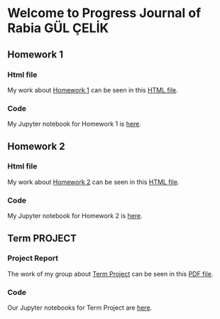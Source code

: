 # Welcome to Progress Journal of Rabia GÜL ÇELİK

## Homework 1
### Html file
My work about [Homework 1](https://github.com/BU-IE-582/fall-23-rabiagul0311/tree/main/Homework1) can be seen in this [HTML file](Homework1/HW1_notebook_Rabia_gul_celik.html).
### Code
My Jupyter notebook for Homework 1 is [here](https://github.com/BU-IE-582/fall-23-rabiagul0311/blob/main/Homework1/HW1_code.ipynb). 

## Homework 2
### Html file
My work about [Homework 2](https://github.com/BU-IE-582/fall-23-rabiagul0311/tree/main/Homework2) can be seen in this [HTML file](Homework2/HW2_notebook_Rabia_gul_celik.html).
### Code
My Jupyter notebook for Homework 2 is [here](https://github.com/BU-IE-582/fall-23-rabiagul0311/blob/main/Homework2/HW2_code.ipynb). 

## Term PROJECT
### Project Report
The work of my group about [Term Project](https://github.com/BU-IE-582/fall-23-rabiagul0311/tree/main/Project) can be seen in this [PDF file](Project/Project%20Report.pdf).
### Code
Our Jupyter notebooks for Term Project are [here](https://github.com/BU-IE-582/fall-23-rabiagul0311/tree/main/Project). 
